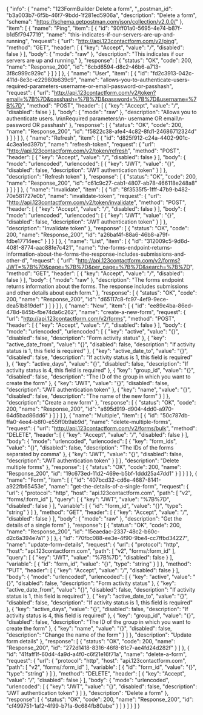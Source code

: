 {
  "info": {
    "name": "123FormBuilder Delete a form",
    "_postman_id": "b3a003b7-6f5b-46f7-9bdd-1f281ed5906a",
    "description": "Delete a form",
    "schema": "https://schema.getpostman.com/json/collection/v2.0.0/"
  },
  "item": [
    {
      "name": "Ping",
      "item": [
        {
          "id": "90ff01a0-5695-4e74-b87f-b1d5f7947719",
          "name": "this-indicates-if-our-servers-are-up-and-running",
          "request": {
            "url": "http://api.123contactform.com/v2/ping",
            "method": "GET",
            "header": [
              {
                "key": "Accept",
                "value": "*/*",
                "disabled": false
              }
            ],
            "body": {
              "mode": "raw"
            },
            "description": "This indicates if our servers are up and running."
          },
          "response": [
            {
              "status": "OK",
              "code": 200,
              "name": "Response_200",
              "id": "6cbd6594-d8c2-46b6-a713-3f8c999c929c"
            }
          ]
        }
      ]
    },
    {
      "name": "User",
      "item": [
        {
          "id": "fd2c3913-042c-411d-8e3c-e22980b639c9",
          "name": "allows-you-to-authenticate-users-required-parameters-username-or-email-password-or-passhash",
          "request": {
            "url": "http://api.123contactform.com/v2/token?email=%7B%7D&passhash=%7B%7D&password=%7B%7D&username=%7B%7D",
            "method": "POST",
            "header": [
              {
                "key": "Accept",
                "value": "*/*",
                "disabled": false
              }
            ],
            "body": {
              "mode": "raw"
            },
            "description": "Allows you to authenticate users. \n\nRequired parameters:\n- username OR email\n- password OR passhash"
          },
          "response": [
            {
              "status": "OK",
              "code": 200,
              "name": "Response_200",
              "id": "f5822c38-afe4-4c82-8fd1-24686712324d"
            }
          ]
        }
      ]
    },
    {
      "name": "Refresh",
      "item": [
        {
          "id": "d825f912-c24a-4402-901c-4c3ea1ed397b",
          "name": "refresh-token",
          "request": {
            "url": "http://api.123contactform.com/v2/token/refresh",
            "method": "POST",
            "header": [
              {
                "key": "Accept",
                "value": "*/*",
                "disabled": false
              }
            ],
            "body": {
              "mode": "urlencoded",
              "urlencoded": [
                {
                  "key": "JWT",
                  "value": "{}",
                  "disabled": false,
                  "description": "JWT authentication token"
                }
              ]
            },
            "description": "Refresh token"
          },
          "response": [
            {
              "status": "OK",
              "code": 200,
              "name": "Response_200",
              "id": "c61c9c27-cab1-4807-ab78-466118e248a8"
            }
          ]
        }
      ]
    },
    {
      "name": "Invalidate",
      "item": [
        {
          "id": "8f3535f5-1fff-47b9-b482-70e581727e0b",
          "name": "invalidate-token",
          "request": {
            "url": "http://api.123contactform.com/v2/token/invalidate",
            "method": "POST",
            "header": [
              {
                "key": "Accept",
                "value": "*/*",
                "disabled": false
              }
            ],
            "body": {
              "mode": "urlencoded",
              "urlencoded": [
                {
                  "key": "JWT",
                  "value": "{}",
                  "disabled": false,
                  "description": "JWT authentication token"
                }
              ]
            },
            "description": "Invalidate token"
          },
          "response": [
            {
              "status": "OK",
              "code": 200,
              "name": "Response_200",
              "id": "a26baf4f-88a6-46b8-a79f-fdbe17714eec"
            }
          ]
        }
      ]
    },
    {
      "name": "List",
      "item": [
        {
          "id": "312009c5-9d6d-4081-8774-aac88fe7c421",
          "name": "the-forms-endpoint-returns-information-about-the-forms-the-response-includes-submissions-and-other-d",
          "request": {
            "url": "http://api.123contactform.com/v2/forms?JWT=%7B%7D&page=%7B%7D&per_page=%7B%7D&search=%7B%7D",
            "method": "GET",
            "header": [
              {
                "key": "Accept",
                "value": "*/*",
                "disabled": false
              }
            ],
            "body": {
              "mode": "raw"
            },
            "description": "The forms endpoint returns information about the forms. The response includes submissions and other details about each form."
          },
          "response": [
            {
              "status": "OK",
              "code": 200,
              "name": "Response_200",
              "id": "d65117c8-fc97-4ef9-9ece-dea51b819def"
            }
          ]
        }
      ]
    },
    {
      "name": "New",
      "item": [
        {
          "id": "ee89e4ba-86ed-478d-845b-fbe74da6c262",
          "name": "create-a-new-form",
          "request": {
            "url": "http://api.123contactform.com/v2/forms",
            "method": "POST",
            "header": [
              {
                "key": "Accept",
                "value": "*/*",
                "disabled": false
              }
            ],
            "body": {
              "mode": "urlencoded",
              "urlencoded": [
                {
                  "key": "active",
                  "value": "{}",
                  "disabled": false,
                  "description": "Form activity status"
                },
                {
                  "key": "active_date_from",
                  "value": "{}",
                  "disabled": false,
                  "description": "If activity status is 1, this field is required"
                },
                {
                  "key": "active_date_to",
                  "value": "{}",
                  "disabled": false,
                  "description": "If activity status is 1, this field is required"
                },
                {
                  "key": "active_days",
                  "value": "{}",
                  "disabled": false,
                  "description": "If activity status is 4, this field is required"
                },
                {
                  "key": "group_id",
                  "value": "{}",
                  "disabled": false,
                  "description": "The ID of the group in which you want to create the form"
                },
                {
                  "key": "JWT",
                  "value": "{}",
                  "disabled": false,
                  "description": "JWT authentication token"
                },
                {
                  "key": "name",
                  "value": "{}",
                  "disabled": false,
                  "description": "The name of the new form"
                }
              ]
            },
            "description": "Create a new form"
          },
          "response": [
            {
              "status": "OK",
              "code": 200,
              "name": "Response_200",
              "id": "a695d919-d904-4dd0-a970-64d5bad86dd6"
            }
          ]
        }
      ]
    },
    {
      "name": "Multiple",
      "item": [
        {
          "id": "50c787db-ffa0-4ee4-b8f0-e55ff0b9ab9d",
          "name": "delete-multiple-forms",
          "request": {
            "url": "http://api.123contactform.com/v2/forms/bulk",
            "method": "DELETE",
            "header": [
              {
                "key": "Accept",
                "value": "*/*",
                "disabled": false
              }
            ],
            "body": {
              "mode": "urlencoded",
              "urlencoded": [
                {
                  "key": "form_ids",
                  "value": "{}",
                  "disabled": false,
                  "description": "The IDs of the forms separated by comma"
                },
                {
                  "key": "JWT",
                  "value": "{}",
                  "disabled": false,
                  "description": "JWT authentication token"
                }
              ]
            },
            "description": "Delete multiple forms"
          },
          "response": [
            {
              "status": "OK",
              "code": 200,
              "name": "Response_200",
              "id": "19c673ed-11d2-469e-b5bf-1ddd25a47dd1"
            }
          ]
        }
      ]
    },
    {
      "name": "Form",
      "item": [
        {
          "id": "407bcd32-cd6e-4687-8141-a922fb65453e",
          "name": "get-the-details-of-a-single-form",
          "request": {
            "url": {
              "protocol": "http",
              "host": "api.123contactform.com",
              "path": [
                "v2",
                "forms/:form_id"
              ],
              "query": [
                {
                  "key": "JWT",
                  "value": "%7B%7D",
                  "disabled": false
                }
              ],
              "variable": [
                {
                  "id": "form_id",
                  "value": "{}",
                  "type": "string"
                }
              ]
            },
            "method": "GET",
            "header": [
              {
                "key": "Accept",
                "value": "*/*",
                "disabled": false
              }
            ],
            "body": {
              "mode": "raw"
            },
            "description": "Get the details of a single form"
          },
          "response": [
            {
              "status": "OK",
              "code": 200,
              "name": "Response_200",
              "id": "15eaedac-2337-48c2-b60c-d2c6a394e7a1"
            }
          ]
        },
        {
          "id": "70fbc088-ee3e-4f90-9be4-cc7ffbd34227",
          "name": "update-form-details",
          "request": {
            "url": {
              "protocol": "http",
              "host": "api.123contactform.com",
              "path": [
                "v2",
                "forms/:form_id"
              ],
              "query": [
                {
                  "key": "JWT",
                  "value": "%7B%7D",
                  "disabled": false
                }
              ],
              "variable": [
                {
                  "id": "form_id",
                  "value": "{}",
                  "type": "string"
                }
              ]
            },
            "method": "PUT",
            "header": [
              {
                "key": "Accept",
                "value": "*/*",
                "disabled": false
              }
            ],
            "body": {
              "mode": "urlencoded",
              "urlencoded": [
                {
                  "key": "active",
                  "value": "{}",
                  "disabled": false,
                  "description": "Form activity status"
                },
                {
                  "key": "active_date_from",
                  "value": "{}",
                  "disabled": false,
                  "description": "If activity status is 1, this field is required"
                },
                {
                  "key": "active_date_to",
                  "value": "{}",
                  "disabled": false,
                  "description": "If activity status is 1, this field is required"
                },
                {
                  "key": "active_days",
                  "value": "{}",
                  "disabled": false,
                  "description": "If activity status is 4, this field is required"
                },
                {
                  "key": "group_id",
                  "value": "{}",
                  "disabled": false,
                  "description": "The ID of the group in which you want to create the form"
                },
                {
                  "key": "name",
                  "value": "{}",
                  "disabled": false,
                  "description": "Change the name of the form"
                }
              ]
            },
            "description": "Update form details"
          },
          "response": [
            {
              "status": "OK",
              "code": 200,
              "name": "Response_200",
              "id": "272d1418-8316-46f8-81c7-ae4fd24d282f"
            }
          ]
        },
        {
          "id": "41faff1f-60d4-4a9d-a4f0-c6f21e16f71a",
          "name": "delete-a-form",
          "request": {
            "url": {
              "protocol": "http",
              "host": "api.123contactform.com",
              "path": [
                "v2",
                "forms/:form_id"
              ],
              "variable": [
                {
                  "id": "form_id",
                  "value": "{}",
                  "type": "string"
                }
              ]
            },
            "method": "DELETE",
            "header": [
              {
                "key": "Accept",
                "value": "*/*",
                "disabled": false
              }
            ],
            "body": {
              "mode": "urlencoded",
              "urlencoded": [
                {
                  "key": "JWT",
                  "value": "{}",
                  "disabled": false,
                  "description": "JWT authentication token"
                }
              ]
            },
            "description": "Delete a form"
          },
          "response": [
            {
              "status": "OK",
              "code": 200,
              "name": "Response_200",
              "id": "cf499751-1af2-4f99-b7fa-9c684fb80abe"
            }
          ]
        }
      ]
    }
  ]
}